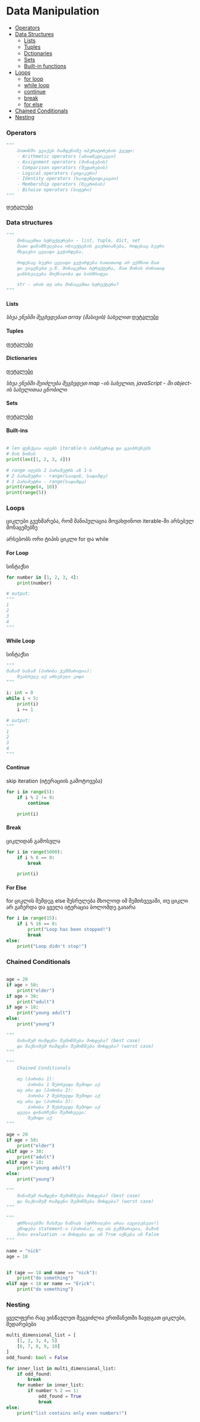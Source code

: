 # Data Manipulation

- [Operators](#operators)
- [Data Structures](#data-structures)
    - [Lists](#lists)
    - [Tuples](#tuples)
    - [Dctionaries](#dictionaries)
    - [Sets](#sets)
    - [Built-in functions](#built-ins)
- [Loops](#loops)
    - [for loop](#for-loop)
    - [while loop](#while-loop)
    - [continue](#continue)
    - [break](#break)
    - [for else](#for-else)
- [Chained Conditionals](#chained-conditionals)
- [Nesting](#nesting)



### Operators
```python
"""
    პითონში გვაქვს რამდენიმე ოპერატორების ჯგუფი:
    - Arithmetic operators (არითმეტიკული)
    - Assignment operators (მინიჭების)
    - Comparison operators (შედარების)
    - Logical operators (ლოგიკური)
    - Identity operators (საიდენტიფიკაციო)
    - Membership operators (წევრობის)
    - Bitwise operators (ბიტური)
"""
```
[დეტალები](https://www.w3schools.com/python/python_operators.asp)


### Data structures
```python
"""
    მონაცემთა სტრუქტურები - list, tuple, dict, set
    მათი დანიშნულებაა ობიექტების გაერთიანება, როდესაც ბევრი
    მსგავსი ცვლადი გვჭირდება.

    როდესაც ბევრი ცვლადი გვჭირდება სათითაოდ არ ვქმნით მათ
    და ვიყენებთ ე.წ. მონაცემთა სტრუქტურა, მათ შორის ძირითად 
    განსხვავება მოქნილობა და სისწრაფეა

    str - არის თუ არა მონაცემთა სტრუქტურა?
"""
```

#### Lists
*სხვა ენებში შეგხვდებათ array (მასივის) სახელით*
[დეტალები](https://www.w3schools.com/python/python_lists.asp)

#### Tuples
[დეტალები](https://www.w3schools.com/python/python_tuples.asp)


#### Dictionaries
[დეტალები](https://www.w3schools.com/python/python_dictionaries.asp)

*სხვა ენებში შეიძლება შეგხვდეთ map -ის სახელით, javaScript - ში object-ის სახელითაა ცნობილი*

#### Sets
[დეტალები](https://www.w3schools.com/python/python_sets.asp)


#### Built-ins

```python

# len ფუნქცია იღებს iterable-ს პარმეტრად და გვიბრუნებს
# მის ზომას
print(len([1, 2, 3, 4]))

# range იღებს 2 პარამეტრს ან 1-ს
# 2 პარამეტრი - range(საიდან, სადამდე)
# 1 პარამეტრი - range(სადამდე)
print(range(4, 10))
print(range(5))
```

### Loops
ციკლები გვეხმარება, რომ მანიპულაცია მოვახდინოთ
iterable-ში არსებულ მონაცემებზე

არსებობს ორი ტიპის ციკლი
for და while

#### For Loop
სინტაქსი

```python
for number in [1, 2, 3, 4]:
    print(number)

# output:
"""
1
2
3
4
"""
```

#### While Loop

სინტაქსი

```python
"""
მანამ სანამ (პირობა ჭეშმარიტია):
    შეასრულე აქ არსებული კოდი
"""

i: int = 0
while i < 5:
    print(i)
    i += 1

# output:
"""
1
2
3
4
"""
```

#### Continue
skip iteration (იტერაციის გამოტოვება)
```python
for i in range(5):
    if i % 2 != 0:
        continue

    print(i)
```

#### Break
ციკლიდან გამოსვლა 

```python
for i in range(5000):
    if i % 8 == 0:
        break

    print(i)
```

#### For Else
for ციკლის შემდეგ else შესრულება მხოლოდ იმ შემთხვევაში, თუ ციკლი არ გაჩერდა და ყველა იტერაცია ბოლომდე გაიარა

```python
for i in range(15):
    if i % 16 == 0:
        print("Loop has been stopped!")
        break
else:
    print("Loop didn't stop!")

```


### Chained Conditionals

```python

age = 20
if age > 50:
    print("elder")
if age > 30:
    print("adult")
if age > 18:
    print("young adult")
else:
    print("young")

"""
    მინიმუმ რამდენი შემოწმება მოხდება? (best case)
    და მაქსიმუმ რამდენი შემოწმება მოხდება? (worst case)
"""

"""
    Chained Conditionals

    თუ (პირობა 1):
        პირობა 1 შესრულდა შემოდი აქ
    თუ არა და (პირობა 2):
        პირობა 2 შესრულდა შემოდი აქ
    თუ არა და (პირობა 3):
        პირობა 3 შესრულდა შემოდი აქ
    ყველა დანარჩენი შემთხვევა:
        შემოდი აქ
"""

age = 20
if age > 50:
    print("elder")
elif age > 30:
    print("adult")
elif age > 18:
    print("young adult")
else:
    print("young")

"""
    მინიმუმ რამდენი შემოწმება მოხდება? (best case)
    და მაქსიმუმ რამდენი შემოწმება მოხდება? (worst case)
"""

"""
    ფრჩხილებში ჩასმულ ნაწილს (ფრჩხილები არაა აუცილებელი!)
    ეწოდება statement-ი (პირობა), თუ ის ჭეშმარიტია, მაშინ
    მისი evaluation -ი მოხდება და ან True იქნება ან False
"""

name = "nick"
age = 18


if (age == 18 and name == "nick"):
    print("do something")
elif age < 18 or name == "Erick":
    print("do something")


```

### Nesting
ყველფერი რაც ვისწავლეთ შეგვიძლია ერთმანეთში ჩავდგათ
ციკლები, შედარებები

```python
multi_dimensional_list = [
    [1, 2, 3, 4, 5]
    [6, 7, 8, 9, 10]
]
odd_found: bool = False

for inner_list in multi_dimensional_list:
    if odd_found:
        break
    for number in inner_list:
        if number % 2 == 1:
            odd_found = True
            break
else:
    print("list contains only even numbers!")
    
```